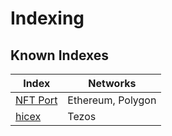 # Indexing

## Known Indexes

| Index | Networks |
| ----- | -------- |
| [NFT Port](https://www.nftport.xyz) | Ethereum, Polygon | 
| [hicex](https://hicdex.com) | Tezos |
